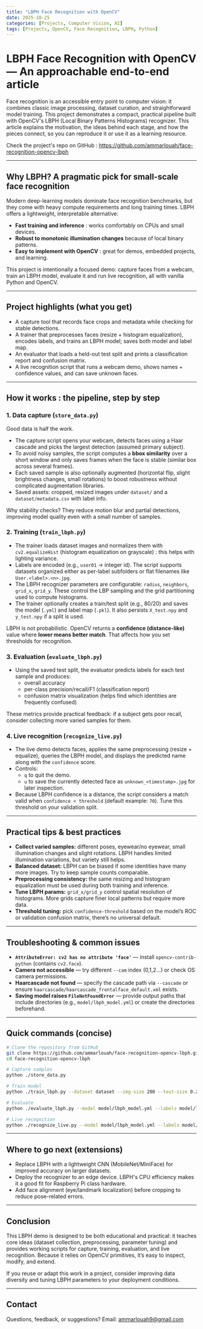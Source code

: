 ```yaml
---
title: "LBPH Face Recognition with OpenCV"
date: 2025-10-25
categories: [Projects, Computer Vision, AI]
tags: [Projects, OpenCV, Face Recognition, LBPH, Python]
---
```


# LBPH Face Recognition with OpenCV — An approachable end-to-end article

Face recognition is an accessible entry point to computer vision: it combines classic image processing, dataset curation, and straightforward model training. This project demonstrates a compact, practical pipeline built with OpenCV's LBPH (Local Binary Patterns Histograms) recognizer. This article explains the motivation, the ideas behind each stage, and how the pieces connect, so you can reproduce it or use it as a learning resource.

Check the project's repo on GitHub : https://github.com/ammarlouah/face-recognition-opencv-lbph

---

## Why LBPH? A pragmatic pick for small-scale face recognition

Modern deep-learning models dominate face recognition benchmarks, but they come with heavy compute requirements and long training times. LBPH offers a lightweight, interpretable alternative:

- **Fast training and inference** : works comfortably on CPUs and small devices.
- **Robust to monotonic illumination changes** because of local binary patterns.
- **Easy to implement with OpenCV** : great for demos, embedded projects, and learning.

This project is intentionally a focused demo: capture faces from a webcam, train an LBPH model, evaluate it and run live recognition, all with vanilla Python and OpenCV.

---

## Project highlights (what you get)

- A capture tool that records face crops and metadata while checking for stable detections.
- A trainer that preprocesses faces (resize + histogram equalization), encodes labels, and trains an LBPH model; saves both model and label map.
- An evaluator that loads a held-out test split and prints a classification report and confusion matrix.
- A live recognition script that runs a webcam demo, shows names + confidence values, and can save unknown faces.

---

## How it works : the pipeline, step by step

### 1. Data capture (`store_data.py`)

Good data is half the work.

- The capture script opens your webcam, detects faces using a Haar cascade and picks the largest detection (assumed primary subject).
- To avoid noisy samples, the script computes a **bbox similarity** over a short window and only saves frames when the face is stable (similar box across several frames).
- Each saved sample is also optionally augmented (horizontal flip, slight brightness changes, small rotations) to boost robustness without complicated augmentation libraries.
- Saved assets: cropped, resized images under `dataset/` and a `dataset/metadata.csv` with label info.

Why stability checks? They reduce motion blur and partial detections, improving model quality even with a small number of samples.

### 2. Training (`train_lbph.py`)

- The trainer loads dataset images and normalizes them with `cv2.equalizeHist` (histogram equalization on grayscale) : this helps with lighting variance.
- Labels are encoded (e.g., `user01` → integer id). The script supports datasets organized either as per-label subfolders or flat filenames like `User.<label>.<n>.jpg`.
- The LBPH recognizer parameters are configurable: `radius`, `neighbors`, `grid_x`, `grid_y`. These control the LBP sampling and the grid partitioning used to compute histograms.
- The trainer optionally creates a train/test split (e.g., 80/20) and saves the model (`.yml`) and label map (`.pkl`). It also persists `X_test.npy` and `y_test.npy` if a split is used.

LBPH is not probabilistic. OpenCV returns a **confidence (distance-like)** value where **lower means better match**. That affects how you set thresholds for recognition.

### 3. Evaluation (`evaluate_lbph.py`)

- Using the saved test split, the evaluator predicts labels for each test sample and produces:
  - overall accuracy
  - per-class precision/recall/F1 (classification report)
  - confusion matrix visualization (helps find which identities are frequently confused)

These metrics provide practical feedback: if a subject gets poor recall, consider collecting more varied samples for them.

### 4. Live recognition (`recognize_live.py`)

- The live demo detects faces, applies the same preprocessing (resize + equalize), queries the LBPH model, and displays the predicted name along with the `confidence` score.
- Controls:
  - `q` to quit the demo.
  - `u` to save the currently detected face as `unknown_<timestamp>.jpg` for later inspection.
- Because LBPH confidence is a distance, the script considers a match valid when `confidence < threshold` (default example: `70`). Tune this threshold on your validation split.

---

## Practical tips & best practices

- **Collect varied samples:** different poses, eyewear/no eyewear, small illumination changes and slight rotations. LBPH handles limited illumination variations, but variety still helps.
- **Balanced dataset:** LBPH can be biased if some identities have many more images. Try to keep sample counts comparable.
- **Preprocessing consistency:** the same resizing and histogram equalization must be used during both training and inference.
- **Tune LBPH params:** `grid_x/grid_y` control spatial resolution of histograms. More grids capture finer local patterns but require more data.
- **Threshold tuning:** pick `confidence-threshold` based on the model’s ROC or validation confusion matrix, there’s no universal default.

---

## Troubleshooting & common issues

- **`AttributeError: cv2 has no attribute 'face'`** — install `opencv-contrib-python` (contains `cv2.face`).
- **Camera not accessible** — try different `--cam` index (0,1,2…) or check OS camera permissions.
- **Haarcascade not found** — specify the cascade path via `--cascade` or ensure `haarcascade/haarcascade_frontalface_default.xml` exists.
- **Saving model raises `FileNotFoundError`** — provide output paths that include directories (e.g., `model/lbph_model.yml`) or create the directories beforehand.

---

## Quick commands (concise)

```bash
# Clone the repository from GitHub
git clone https://github.com/ammarlouah/face-recognition-opencv-lbph.git
cd face-recognition-opencv-lbph

# Capture samples
python ./store_data.py

# Train model
python ./train_lbph.py --dataset dataset --img-size 200 --test-size 0.2 --model-out model/lbph_model.yml --labels-out model/label_map.pkl

# Evaluate
python ./evaluate_lbph.py --model model/lbph_model.yml --labels model/label_map.pkl --x-test model/X_test.npy --y-test model/y_test.npy

# Live recognition
python ./recognize_live.py --model model/lbph_model.yml --labels model/label_map.pkl --confidence-threshold 70
```

---

## Where to go next (extensions)

- Replace LBPH with a lightweight CNN (MobileNet/MiniFace) for improved accuracy on larger datasets.
- Deploy the recognizer to an edge device. LBPH's CPU efficiency makes it a good fit for Raspberry Pi class hardware.
- Add face alignment (eye/landmark localization) before cropping to reduce pose-related errors.

---

## Conclusion

This LBPH demo is designed to be both educational and practical: it teaches core ideas (dataset collection, preprocessing, parameter tuning) and provides working scripts for capture, training, evaluation, and live recognition. Because it relies on OpenCV primitives, it’s easy to inspect, modify, and extend.

If you reuse or adapt this work in a project, consider improving data diversity and tuning LBPH parameters to your deployment conditions.

---

## Contact

Questions, feedback, or suggestions? Email: ammarlouah9@gmail.com
